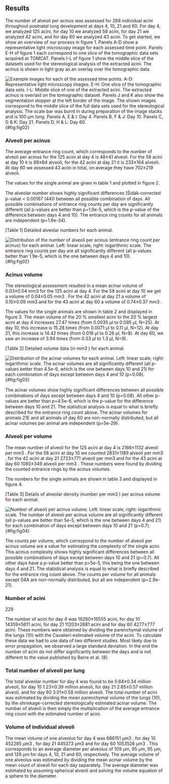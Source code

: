## Results

The number of alveoli per acinus was assessed for 268 individual acini throughout postnatal lung development at days 4, 10, 21 and 60.
For day 4, we analyzed 125 acini, for day 10 we analyzed 58 acini, for
day 21 we analyzed 42 acini, and for day 60 we analyzed 43 acini.
To get started, we show an overview of our process in figure 1. Panels A-D show a representative light
microscopy image for each assessed time point. Panels E-H of figure 1 each correspond to one slice of the
tomographic data sets acquired at TOMCAT. Panels I-L of figure 1 show the middle slice of the datasets
used for the stereological analysis of the extracted acini. The acinus is shown in light gray as an overlay
over the tomographic data.

![Example images for each of the assessed time points.
  A-D: Representative light microscopy images.
  E-H: One slice of the tomographic data sets.
  I-L: Middle slice of one of the extracted acini.
  The extracted acinus is overlaid on the tomographic dataset.
  Panels J and K also show the segmentation stopper at the left border of the image.
  The shown images correspond to the middle slice of the full data sets used for the stereological analysis.
  The scale bar was burnt in during preparation of the image stacks and is 100 μm long.
  Panels A, E & I: Day 4. Panels B, F & J: Day 10. Panels C, G & K: Day 21. Panels D, H & L: Day 60.](images/fig02.png){#fig:fig02}

### Alveoli per acinus

The average entrance ring count, which corresponds to the number of alveoli per acinus for the 125 acini
at day 4 is 48±41 alveoli. For the 58 acini at day 10 it is 89±84 alveoli, for the 42 acini at day 21 it is
233±164 alveoli. At day 60 we assessed 43 acini in total, on average they have 702±219 alveoli.

The values for the single animal are given in table 1 and plotted in figure 2.

The alveolar number shows highly signiﬁcant differences (Šidák-corrected p-value < 0.00167 (44)) between all possible combination of days.
All possible combinations of entrance ring counts per day are significantly different (all p-values are better than p=1.9e-5, which is the p-value of the difference between days 4 and 10). The entrance ring counts for all animals are independent (p=1.6e-34).


[Table 1] Detailed alveolar numbers for each animal.

![Distribution of the number of alveoli per acinus (entrance ring count per acinus) for each animal.
  Left: linear scale, right: logarithmic scale.
  The entrance ring counts per day are all significantly different (all p-values better than 1.9e-5, which is the one between days 4 and 10).](images/fig02.png){#fig:fig02}

### Acinus volume

The stereological assessment resulted in a mean acinar volume of 0.03±0.04 mm3 for the 125 acini at
day 4. For the 58 acini at day 10 we get a volume of 0.04±0.05 mm3 . For the 42 acini at day 21 a volume
of 0.10±0.09 mm3 and for the 43 acini at day 60 a volume of 0.74±0.37 mm3 .

The values for the single animals are shown in table 2 and displayed in figure 3. The mean volume of the
20 % smallest acini to the 20 % largest acini at day 4 increases 27.47 times (from 0.0035 μl to 0.095 μl,
N=25). At day 10, this increase is 15.28 times (from 0.0071 μl to 0.11 μl, N=12). At day 21, this increase
is 14.42 times (from 0.018 μl to 0.26 μl, N=8). At day 60, we saw an increase of 3.94 times (from 0.33 μl
to 1.3 μl, N=9).

[Table 2] Detailed volume data (in mm3 ) for each animal.

![Distribution of the acinar volumes for each animal.
  Left: linear scale, right: logarithmic scale.
  The acinar volumes are all significantly different (all p-values better than 4.5e-6, which is the one between days 10 and 21) for each combination of days except between days 4 and 10 (p=0.08).](images/fig03.png){#fig:fig03}

The acinar volumes show highly signiﬁcant differences between all possible combinations of days except
between days 4 and 10 (p=0.08). All other p-values are better than p=4.5e-6, which is the p-value for
the difference between days 10 and 21. The statistical analysis is equal to what is brieﬂy described
for the entrance ring count above. The acinar volumes for animals 21E and all animals of day 60 are
non-normally distributed, but all acinar volumes per animal are independent (p=5e-29).

### Alveoli per volume

The mean number of alveoli for the 125 acini at day 4 is 2166±1132 alveoli per mm3 . For the 58 acini
at day 10 we counted 2831±1189 alveoli per mm3 , for the 42 acini at day 21 2723±771 alveoli per mm3
and for the 43 acini at day 60 1080±349 alveoli per mm3 . These numbers were found by dividing the
counted entrance rings by the acinus volumes.

The numbers for the single animals are shown in table 3 and displayed in figure 4.

[Table 3] Details of alveolar density (number per mm3 ) per acinus volume for each animal.

![Number of alveoli per acinus volume. Left: linear scale, right: logarithmic scale. The number
of alveoli per acinus volume are all significantly different (all p-values are better than 5e-5, which is the
one between days 4 and 21) for each combination of days except between days 10 and 21 (p=0.7).](images/fig04.png){#fig:fig04}

The counts per volume, which correspond to the number of alveoli per acinus volume are a value for
estimating the complexity of the single acini. This acinus complexity shows highly signiﬁcant differences
between all possible combinations of days except between days 10 and 21 (p=0.7). All other days have a
p-value better than p=5e-5, this being the one between days 4 and 21. The statistical analysis is equal
to what is brieﬂy described for the entrance ring count above. The counts per volume for all animals
except 04A are non-normally distributed, but all are independent (p=2.9e-21).

### Number of acini

229

The number of acini for day 4 was 18260±16555 acini, for day 10 14359±5611 acini, for day 21 11203±2681
acini and for day 60 4277±777 acini. These numbers were obtained by dividing the parenchymal volume
of the lungs (10) with the Cavalieri-estimated volume of the acini. To calculate these data we had to
use data of two different studies. Most likely due to error propagation, we observed a large standard
deviation. In the end the number of acini do not diﬀer significantly between the days and is not different
to the value published by Barre et al. (8).

### Total number of alveoli per lung

The total alveolar number for day 4 was found to be 0.64±0.34 million alveoli, for day 10 1.23±0.39
million alveoli, for day 21 2.65±0.57 million alveoli, and for day 60 3.01±0.58 million alveoli. The total
number of acini was estimated by dividing the mean parenchymal volume of the lungs (10), by the
shrinkage-corrected stereologically estimated acinar volume. The number of alveoli is then simply the
multiplication of the average entrance ring count with the estimated number of acini.

### Volume of individual alveoli

The mean volume of one alveolus for day 4 was 686151 μm3 , for day 10 452285 μm3 , for day 21 445373 μm3
and for day 60 1053526 μm3 . This corresponds to an average diameter per alveolus of 109 μm, 95 μm,
95 μm, and 126 μm for days 4, 10, 21 and 60, respectively. The average volume of one alveolus was
estimated by dividing the mean acinar volume by the mean count of alveoli for each day separately.
The average diameter was estimated by assuming spherical alveoli and solving the volume equation of a
sphere to the diameter.
